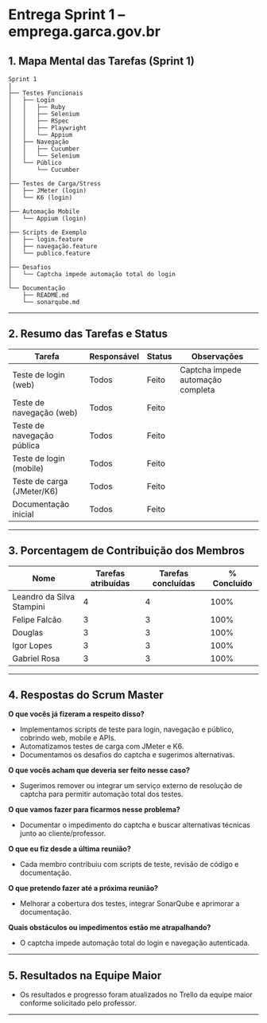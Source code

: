 # Entrega Sprint 1 – emprega.garca.gov.br

## 1. Mapa Mental das Tarefas (Sprint 1)

```text
Sprint 1
│
├── Testes Funcionais
│   ├── Login
│   │   ├── Ruby
│   │   ├── Selenium
│   │   ├── RSpec
│   │   ├── Playwright
│   │   └── Appium
│   ├── Navegação
│   │   ├── Cucumber
│   │   └── Selenium
│   └── Público
│       └── Cucumber
│
├── Testes de Carga/Stress
│   ├── JMeter (login)
│   └── K6 (login)
│
├── Automação Mobile
│   └── Appium (login)
│
├── Scripts de Exemplo
│   ├── login.feature
│   ├── navegação.feature
│   └── publico.feature
│
├── Desafios
│   └── Captcha impede automação total do login
│
└── Documentação
    ├── README.md
    └── sonarqube.md
```

---

## 2. Resumo das Tarefas e Status

| Tarefa                        | Responsável | Status         | Observações                        |
|-------------------------------|-------------|---------------|------------------------------------|
| Teste de login (web)          | Todos       | Feito         | Captcha impede automação completa  |
| Teste de navegação (web)      | Todos       | Feito         |                                    |
| Teste de navegação pública    | Todos       | Feito         |                                    |
| Teste de login (mobile)       | Todos       | Feito         |                                    |
| Teste de carga (JMeter/K6)    | Todos       | Feito         |                                    |
| Documentação inicial          | Todos       | Feito         |                                    |

---

## 3. Porcentagem de Contribuição dos Membros

| Nome                        | Tarefas atribuídas | Tarefas concluídas | % Concluído |
|-----------------------------|-------------------|--------------------|-------------|
| Leandro da Silva Stampini   | 4                 | 4                  | 100%        |
| Felipe Falcão               | 3                 | 3                  | 100%        |
| Douglas                     | 3                 | 3                  | 100%        |
| Igor Lopes                 | 3                 | 3                  | 100%        |
| Gabriel Rosa               | 3                 | 3                  | 100%        |

---

## 4. Respostas do Scrum Master

**O que vocês já fizeram a respeito disso?**  
- Implementamos scripts de teste para login, navegação e público, cobrindo web, mobile e APIs.  
- Automatizamos testes de carga com JMeter e K6.  
- Documentamos os desafios do captcha e sugerimos alternativas.

**O que vocês acham que deveria ser feito nesse caso?**  
- Sugerimos remover ou integrar um serviço externo de resolução de captcha para permitir automação total dos testes.

**O que vamos fazer para ficarmos nesse problema?**  
- Documentar o impedimento do captcha e buscar alternativas técnicas junto ao cliente/professor.

**O que eu fiz desde a última reunião?**  
- Cada membro contribuiu com scripts de teste, revisão de código e documentação.

**O que pretendo fazer até a próxima reunião?**  
- Melhorar a cobertura dos testes, integrar SonarQube e aprimorar a documentação.

**Quais obstáculos ou impedimentos estão me atrapalhando?**  
- O captcha impede automação total do login e navegação autenticada.

---

## 5. Resultados na Equipe Maior

- Os resultados e progresso foram atualizados no Trello da equipe maior conforme solicitado pelo professor.

---


